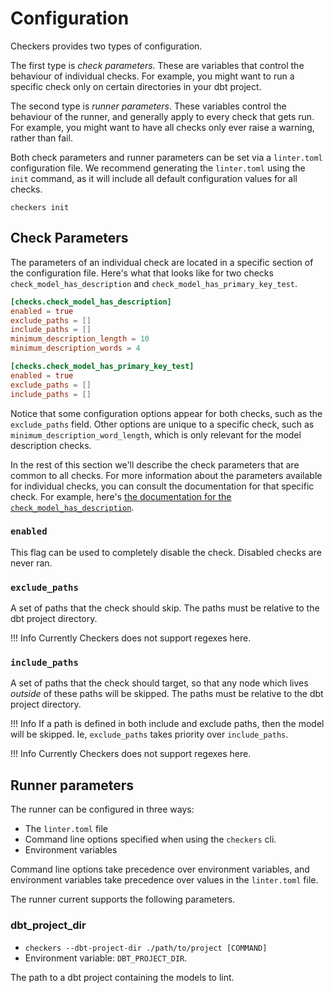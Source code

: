 # Configuration

Checkers provides two types of configuration.

The first type is _check parameters_. These are variables that control the behaviour of individual checks. For example, you might want to run a specific check only on certain directories in your dbt project.

The second type is _runner parameters_. These variables control the behaviour of the runner, and generally apply to every check that gets run. For example, you might want to have all checks only ever raise a warning, rather than fail.

Both check parameters and runner parameters can be set via a `linter.toml` configuration file. We recommend generating the `linter.toml` using the `init` command, as it will include all default configuration values for all checks.

```
checkers init
```

## Check Parameters

The parameters of an individual check are located in a specific section of the configuration file. Here's what that looks like for two checks `check_model_has_description` and `check_model_has_primary_key_test`.

```toml
[checks.check_model_has_description]
enabled = true
exclude_paths = []
include_paths = []
minimum_description_length = 10
minimum_description_words = 4

[checks.check_model_has_primary_key_test]
enabled = true
exclude_paths = []
include_paths = []
```

Notice that some configuration options appear for both checks, such as the `exclude_paths` field. Other options are unique to a specific check, such as `minimum_description_word_length`, which is only relevant for the model description checks.

In the rest of this section we'll describe the check parameters that are common to all checks. For more information about the parameters available for individual checks, you can consult the documentation for that specific check. For example, here's [the documentation for the `check_model_has_description`](checks/check_model_has_description.md).

### `enabled`

This flag can be used to completely disable the check. Disabled checks are never ran.

### `exclude_paths`

A set of paths that the check should skip. The paths must be relative to the dbt project directory.

!!! Info
    Currently Checkers does not support regexes here.

### `include_paths`

A set of paths that the check should target, so that any node which lives _outside_ of these paths will be skipped. The paths must be relative to the dbt project directory.

!!! Info
    If a path is defined in both include and exclude paths, then the model will be skipped. Ie, `exclude_paths` takes priority over `include_paths`.

!!! Info
    Currently Checkers does not support regexes here.

## Runner parameters

The runner can be configured in three ways:

- The `linter.toml` file
- Command line options specified when using the `checkers` cli.
- Environment variables

Command line options take precedence over environment variables, and environment variables take precedence over values in the `linter.toml` file.

The runner current supports the following parameters.

### dbt_project_dir

- `checkers --dbt-project-dir ./path/to/project [COMMAND]`
- Environment variable: `DBT_PROJECT_DIR`.

The path to a dbt project containing the models to lint.
